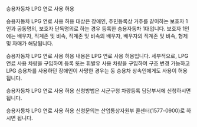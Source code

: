 승용자동차 LPG 연료 사용 허용

승용자동차 LPG 연료 사용 허용 대상은 장애인, 주민등록상 거주를 같이하는 보호자 1인과 공동명의, 보호자 단독명의로 하는 경우 등록한 승용자동차 1대입니다. 보호자 1인에는 배우자, 직계존 및 비속, 직계존 및 비속의 배우자, 배우자의 직계존 및 비속, 형제 및 자매가 해당됩니다.

승용자동차 LPG 연료 사용 허용 내용은 LPG 연료 사용 허용입니다. 세부적으로, LPG 연료 사용 차량을 구입하여 등록 또는 휘발유 사용 차량을 구입하여 구조 변경 가능하고 LPG 승용차를 사용하던 장애인이 사망한 경우는 동 승용차 상속인에게도 사용이 허용됩니다.

승용자동차 LPG 연료 사용 허용 신청방법은 시군구청 차량등록 담당부서에 신청하시면 됩니다.

승용자동차 LPG 연료 사용 허용 신청문의는 산업통상자원부 콜센터(1577-0900)로 하시면 됩니다.